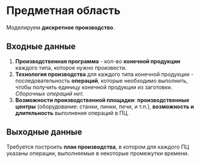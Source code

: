 # Предметная область

Моделируем **дискретное производство**.

## Входные данные

1. **Производственная программа** - кол-во **конечной продукции** каждого типа, которое нужно произвести.
2. **Технология производства** для каждого типа конечной продукции - последовательность **операций**, которые необходимо выполнить, чтобы получить единицу конечной продукции из заготовки. *Сборочных операций нет.*
3. **Возможности производственной площадки**: **производственные центры** (оборудование: станки, линии, печи, и т.п.), **возможность и длительность** выполнения операций в ПЦ.


## Выходные данные

Требуется построить **план производства**, в котором для каждого ПЦ указаны операции, выполняемые в некоторые промежутки времени.

